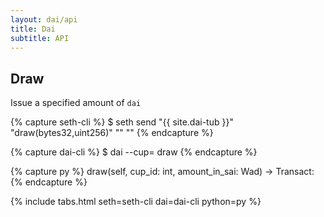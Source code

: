 ```yaml
---
layout: dai/api
title: Dai
subtitle: API
---
```


## Draw

Issue a specified amount of `dai`

{% capture seth-cli %}
  $ seth send "{{ site.dai-tub }}" "draw(bytes32,uint256)" "<cup-id>" "<amount-in-dai>"
{% endcapture %}

{% capture dai-cli %}
  $ dai --cup=<id> draw <amount-in-dai>
{% endcapture %}

{% capture py %}
  draw(self, cup_id: int, amount_in_sai: Wad) -> Transact:
{% endcapture %}

{% include tabs.html seth=seth-cli dai=dai-cli python=py %}
